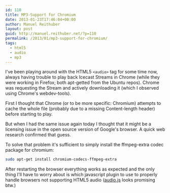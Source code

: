 ```yaml
---
id: 110
title: MP3-Support for Chromium
date: 2013-01-23T17:46:04+00:00
author: Manuel Reithuber
layout: post
guid: http://manuel.reithuber.net/?p=110
permalink: /2013/01/mp3-support-for-chromium/
tags:
  - html5
  - audio
  - mp3
---
```

I've been playing around with the HTML5 `<audio>` tag for some time now, always having trouble to play back Icecast Streams in Chrome (while they were working in Firefox; both apt-getted from the Ubuntu repos). Chrome was requesting the Stream and actively downloading it (which I observed using Chrome's webdev-tools).

First I thought that Chrome (or to be more specific: Chromium) attempts to cache the whole file (probably due to a missing Content-length header) before starting to play.

But when I had the same issue again today I thought that it might be a licensing issue in the open source version of Google's browser. A quick web research confirmed that guess.

To solve that problem it's sufficient to simply install the ffmpeg-extra codec package for chromium:

```bash
sudo apt-get install chromium-codecs-ffmpeg-extra
```

After restarting the browser everything works as expected and the only thing I'll have to worry about is which javascript plugin to use to properly handle browsers not supporting HTML5 audio ([audio.js](http://kolber.github.io/audiojs/ "audio.js on github") looks promising btw.)
